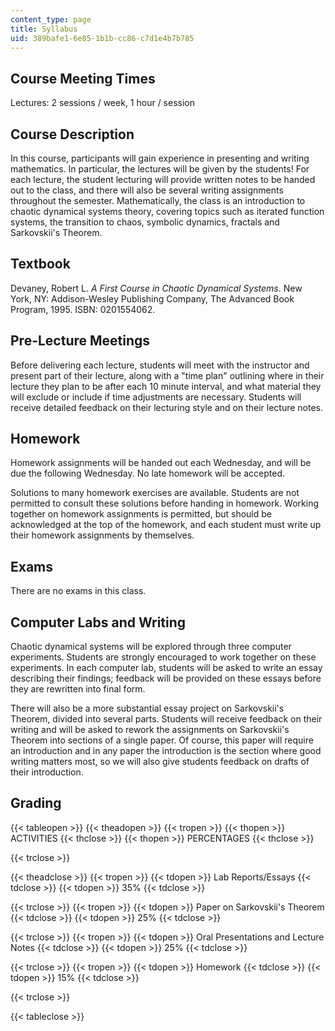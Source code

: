 ```yaml
---
content_type: page
title: Syllabus
uid: 389bafe1-6e85-1b1b-cc86-c7d1e4b7b785
---
```


Course Meeting Times
--------------------

Lectures: 2 sessions / week, 1 hour / session

Course Description
------------------

In this course, participants will gain experience in presenting and writing mathematics. In particular, the lectures will be given by the students! For each lecture, the student lecturing will provide written notes to be handed out to the class, and there will also be several writing assignments throughout the semester. Mathematically, the class is an introduction to chaotic dynamical systems theory, covering topics such as iterated function systems, the transition to chaos, symbolic dynamics, fractals and Sarkovskii's Theorem.

Textbook
--------

Devaney, Robert L. _A First Course in Chaotic Dynamical Systems_. New York, NY: Addison-Wesley Publishing Company, The Advanced Book Program, 1995. ISBN: 0201554062.

Pre-Lecture Meetings
--------------------

Before delivering each lecture, students will meet with the instructor and present part of their lecture, along with a "time plan" outlining where in their lecture they plan to be after each 10 minute interval, and what material they will exclude or include if time adjustments are necessary. Students will receive detailed feedback on their lecturing style and on their lecture notes.

Homework
--------

Homework assignments will be handed out each Wednesday, and will be due the following Wednesday. No late homework will be accepted.

Solutions to many homework exercises are available. Students are not permitted to consult these solutions before handing in homework. Working together on homework assignments is permitted, but should be acknowledged at the top of the homework, and each student must write up their homework assignments by themselves.

Exams
-----

There are no exams in this class.

Computer Labs and Writing
-------------------------

Chaotic dynamical systems will be explored through three computer experiments. Students are strongly encouraged to work together on these experiments. In each computer lab, students will be asked to write an essay describing their findings; feedback will be provided on these essays before they are rewritten into final form.

There will also be a more substantial essay project on Sarkovskii's Theorem, divided into several parts. Students will receive feedback on their writing and will be asked to rework the assignments on Sarkovskii's Theorem into sections of a single paper. Of course, this paper will require an introduction and in any paper the introduction is the section where good writing matters most, so we will also give students feedback on drafts of their introduction.

Grading
-------

{{< tableopen >}}
{{< theadopen >}}
{{< tropen >}}
{{< thopen >}}
ACTIVITIES
{{< thclose >}}
{{< thopen >}}
PERCENTAGES
{{< thclose >}}

{{< trclose >}}

{{< theadclose >}}
{{< tropen >}}
{{< tdopen >}}
Lab Reports/Essays
{{< tdclose >}}
{{< tdopen >}}
35%
{{< tdclose >}}

{{< trclose >}}
{{< tropen >}}
{{< tdopen >}}
Paper on Sarkovskii's Theorem
{{< tdclose >}}
{{< tdopen >}}
25%
{{< tdclose >}}

{{< trclose >}}
{{< tropen >}}
{{< tdopen >}}
Oral Presentations and Lecture Notes
{{< tdclose >}}
{{< tdopen >}}
25%
{{< tdclose >}}

{{< trclose >}}
{{< tropen >}}
{{< tdopen >}}
Homework
{{< tdclose >}}
{{< tdopen >}}
15%
{{< tdclose >}}

{{< trclose >}}

{{< tableclose >}}